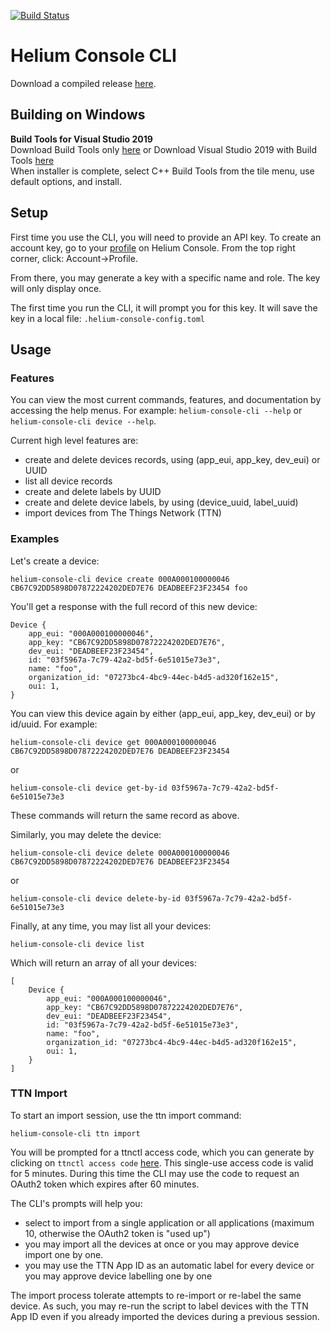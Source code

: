 [![Build Status](https://travis-ci.com/helium/helium-console-cli.svg?token=35YrBmyVB8LNrXzjrRop&branch=master)](https://travis-ci.com/helium/helium-console-cli)

# Helium Console CLI

Download a compiled release [here](https://github.com/helium/helium-console-cli/releases).

## Building on Windows
**Build Tools for Visual Studio 2019**  
Download Build Tools only [here](https://visualstudio.microsoft.com/thank-you-downloading-visual-studio/?sku=BuildTools&rel=16) or Download Visual Studio 2019 with Build Tools [here](https://visualstudio.microsoft.com/thank-you-downloading-visual-studio/?sku=Community&rel=16)  
When installer is complete, select C++ Build Tools from the tile menu, use default options, and install. 

## Setup 
First time you use the CLI, you will need to provide an API key. To create an account key, go to your [profile](https://console.helium.com/profile) on Helium Console. From the top right corner, click: Account->Profile.

From there, you may generate a key with a specific name and role. The key will only display once.

The first time you run the CLI, it will prompt you for this key. It will save the key in a local file: `.helium-console-config.toml`

## Usage

### Features

You can view the most current commands, features, and documentation by accessing the help menus. For example: `helium-console-cli --help` or `helium-console-cli device --help`.

Current high level features are:
* create and delete devices records, using (app_eui, app_key, dev_eui) or UUID
* list all device records
* create and delete labels by UUID
* create and delete device labels, by using (device_uuid, label_uuid)
* import devices from The Things Network (TTN)

### Examples

Let's create a device:

```
helium-console-cli device create 000A000100000046 CB67C92DD5898D07872224202DED7E76 DEADBEEF23F23454 foo
```

You'll get a response with the full record of this new device:

```
Device {
    app_eui: "000A000100000046",
    app_key: "CB67C92DD5898D07872224202DED7E76",
    dev_eui: "DEADBEEF23F23454",
    id: "03f5967a-7c79-42a2-bd5f-6e51015e73e3",
    name: "foo",
    organization_id: "07273bc4-4bc9-44ec-b4d5-ad320f162e15",
    oui: 1,
}
```

You can view this device again by either (app_eui, app_key, dev_eui) or by id/uuid. For example:

```
helium-console-cli device get 000A000100000046 CB67C92DD5898D07872224202DED7E76 DEADBEEF23F23454
```
or

```
helium-console-cli device get-by-id 03f5967a-7c79-42a2-bd5f-6e51015e73e3
```

These commands will return the same record as above.

Similarly, you may delete the device:

```
helium-console-cli device delete 000A000100000046 CB67C92DD5898D07872224202DED7E76 DEADBEEF23F23454
```
or

```
helium-console-cli device delete-by-id 03f5967a-7c79-42a2-bd5f-6e51015e73e3
```

Finally, at any time, you may list all your devices:

```
helium-console-cli device list
```

Which will return an array of all your devices:

```
[
    Device {
        app_eui: "000A000100000046",
        app_key: "CB67C92DD5898D07872224202DED7E76",
        dev_eui: "DEADBEEF23F23454",
        id: "03f5967a-7c79-42a2-bd5f-6e51015e73e3",
        name: "foo",
        organization_id: "07273bc4-4bc9-44ec-b4d5-ad320f162e15",
        oui: 1,
    }
]
```
### TTN Import

To start an import session, use the ttn import command:

```
helium-console-cli ttn import
```

You will be prompted for a ttnctl access code, which you can generate by clicking on `ttnctl access code` [here](https://account.thethingsnetwork.org/). This single-use access code is valid for 5 minutes. During this time the CLI may use the code to request an OAuth2 token which expires after 60 minutes.

The CLI's prompts will help you:
* select to import from a single application or all applications (maximum 10, otherwise the OAuth2 token is "used up")
* you may import all the devices at once or you may approve device import one by one.
* you may use the TTN App ID as an automatic label for every device or you may approve device labelling one by one

The import process tolerate attempts to re-import or re-label the same device. As such, you may re-run the script to label devices with the TTN App ID even if you already imported the devices during a previous session.